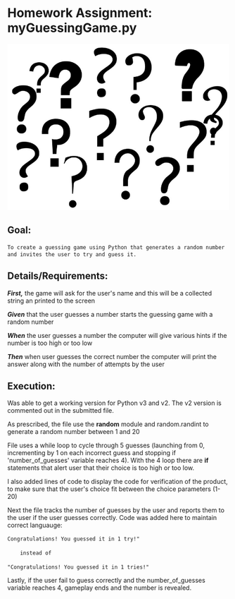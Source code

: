 # Homework Assignment: myGuessingGame.py
![](https://github.com/nealchristopherb/GuessingGame/blob/master/1_Km98PgzRp9yRYfVZeSzwzQ.png)

## Goal: 
    To create a guessing game using Python that generates a random number and invites the user to try and guess it.

## Details/Requirements:

**_First,_** the game will ask for the user's name and this will be a collected string an printed to the screen

**_Given_** that the user guesses a number starts the guessing game with a random number
    
**_When_** the user guesses a number the computer will give various hints if the number is too high or too low
    
**_Then_** when user guesses the correct number the computer will print the answer along with the number of attempts by the user    

## Execution:
Was able to get a working version for Python v3 and v2.  The v2 version is commented out in the submitted file.  

As prescribed, the file use the **random** module and random.randint to generate a random number between 1 and 20

File uses a while loop to cycle through 5 guesses (launching from 0, incrementing by 1 on each incorrect guess and stopping if 'number_of_guesses' variable reaches 4).  With the 4 loop there are **if** statements that alert user that their choice is too high or too low.  

I also added lines of code to display the code for verification of the product, to make sure that the user's choice fit between the choice parameters (1-20)

Next the file tracks the number of guesses by the user and reports them to the user if the user guesses correctly.  Code was added here to maintain correct languauge: 

    Congratulations! You guessed it in 1 try!"
        
        instead of

    "Congratulations! You guessed it in 1 tries!"

Lastly, if the user fail to guess correctly and the number_of_guesses variable reaches 4, gameplay ends and the number is revealed.      
